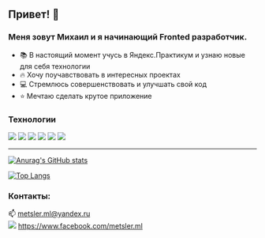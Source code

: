 ## Привет! 👋


### Меня зовут Михаил и я начинающий Fronted разработчик.

- 📚 В настоящий момент учусь в Яндекс.Практикум и узнаю новые для себя технологии
- 🔥 Хочу поучавствовать в интересных проектах
- 💻 Стремлюсь совершенствовать и улучшать свой код
- ⭐ Мечтаю сделать крутое приложение

### Технологии

<img src="https://img.icons8.com/color/48/000000/html-5--v1.png"/> <img src="https://img.icons8.com/color/48/000000/css3.png"/>
<img src="https://img.icons8.com/color/48/000000/javascript--v1.png"/> <img src="https://img.icons8.com/color/48/000000/react-native.png"/>
<img src="https://img.icons8.com/color/48/000000/git.png"/> <img src="https://img.icons8.com/color/48/000000/webpack.png"/>

---

[![Anurag's GitHub stats](https://github-readme-stats.vercel.app/api?username=m-metzler&show_icons=true)](https://github.com/m-metzler/)

[![Top Langs](https://github-readme-stats.vercel.app/api/top-langs/?username=m-metzler&layout=compact)](https://github.com/m-metzler)


### Контакты:
📫 metsler.ml@yandex.ru  
<img src="https://img.icons8.com/external-justicon-flat-justicon/18/000000/external-facebook-social-media-justicon-flat-justicon.png"/>  https://www.facebook.com/metsler.ml
